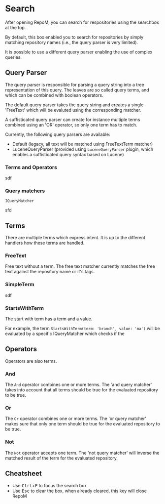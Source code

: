 # Search

After opening RepoM, you can search for respositories using the searchbox at the top.

By default, this box enabled you to search for repositories by simply matching repository names (i.e., the query parser is very limited).

It is possible to use a different query parser enabling the use of complex queries.

## Query Parser

The query parser is responsible for parsing a query string into a tree representation of this query. The leaves are so called query terms, and which can be combined with boolean operators.

The default query parser takes the query string and creates a single 'FreeText' which will be evaluted using the corresponding matcher.

A suffisticated query parser can create for instance multiple terms combined using an 'OR' operator, so only one term has to match.

Currently, the following query parsers are available:

- Default (legacy, all text will be matched using FreeTextTerm matcher)
- LuceneQueryParser (provided using `LuceneQueryParser` plugin, which enables a suffisticated query syntax based on Lucene)

### Terms and Operators

sdf


### Query matchers

`IQueryMatcher`

sfd

## Terms

There are multiple terms which express intent. It is up to the different handlers how these terms are handled.

### FreeText

Free text without a term. The free text matcher currently matches the free text against the repository name or it's tags.

### SimpleTerm

sdf

### StartsWithTerm

The start with term has a term and a value.

For example, the term `StartsWithTerm(term: 'branch', value: 'ma')` will be evaluated by a specific IQueryMatcher which checks if the

<!-- ### RangeTerm (Rename TermRange)

Not used.

### WildCardTerm

Not used. -->

## Operators

Operators are also terms.

### And

The `And` operator combines one or more terms. The 'and query matcher' takes into account that all terms should be true for the evaluated repository to be true.

### Or

The `Or` operator combines one or more terms. The 'or query matcher' makes sure that only one term should be true for the evaluated repository to be true.

### Not

The `Not` operator accepts one term. The 'not query matcher' will inverse the matched result of the term for the evaluated repository.

## Cheatsheet

- Use <kbd>Ctrl</kbd>+<kbd>F</kbd> to focus the search box
- Use <kbd>Esc</kbd> to clear the box, when already cleared, this key will close RepoM